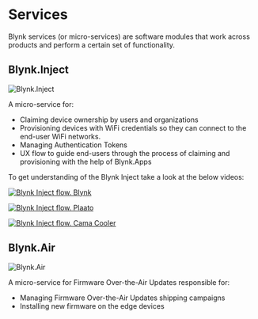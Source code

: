 # Services

Blynk services (or micro-services) are software modules that work across products and perform a certain set of functionality.

## Blynk.Inject

![Blynk.Inject](https://user-images.githubusercontent.com/72824404/119472455-ef9ddb80-bd52-11eb-9c6a-e54746ae32dd.png)

A micro-service for:

* Claiming device ownership by users and organizations
* Provisioning devices with WiFi credentials so they can connect to the end-user WiFi networks.
* Managing Authentication Tokens
* UX flow to guide end-users through the process of claiming and provisioning with the help of Blynk.Apps

To get understanding of the Blynk Inject take a look at the below videos:

[![Blynk Inject flow. Blynk](http://img.youtube.com/vi/bXPEEmsEtPM/0.jpg)](http://www.youtube.com/watch?v=bXPEEmsEtPM)

[![Blynk Inject flow. Plaato](http://img.youtube.com/vi/4RGAn0tlrHs/0.jpg)](http://www.youtube.com/watch?v=4RGAn0tlrHs)

[![Blynk Inject flow. Cama Cooler](http://img.youtube.com/vi/GPneDxWvp4U/0.jpg)](http://www.youtube.com/watch?v=GPneDxWvp4U)



## Blynk.Air

![Blynk.Air](https://user-images.githubusercontent.com/72824404/119467722-72706780-bd4e-11eb-809c-eebfe3078bb1.png)

A micro-service for Firmware Over-the-Air Updates responsible for:

* Managing Firmware Over-the-Air Updates shipping campaigns
* Installing new firmware on the edge devices
